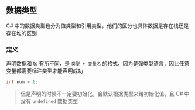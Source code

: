 ## 数据类型

C# 中的数据类型也分为值类型和引用类型，他们的区分也具体数据是存在栈还是存在堆的区别

### 定义

声明数据和 ts 有所不同，是 `类型 + 变量名` 的格式，因为是强类型语言，因此任意变量都需要标注类型才能声明成功

```c#
int num = 1;
```

> 但是声明的时候不一定要初始化，会默认根据类型来给初始化值，且 C# 中没有 `undefined` 数据类型

```c#
```

